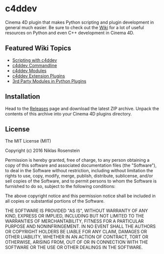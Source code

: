 # c4ddev

Cinema 4D plugin that makes Python scripting and plugin development
in general much easier. Be sure to check out the [Wiki][] for a lot of
useful resources on Python and even C++ development in Cinema 4D.

## Featured Wiki Topics

- [Scripting with c4ddev](https://github.com/nr-plugins/c4ddev/wiki/c4ddev_scripting)
- [c4ddev Commandline](https://github.com/nr-plugins/c4ddev/wiki/c4ddev_commandline)
- [c4ddev Modules](https://github.com/nr-plugins/c4ddev/wiki/c4ddev_modules)
- [c4ddev Extension Plugins](https://github.com/nr-plugins/c4ddev/wiki/c4ddev_ext)
- [3rd Party Modules in Python Plugins](https://github.com/nr-plugins/c4ddev/wiki/python_third_party_modules)

## Installation

Head to the [Releases][] page and download the latest ZIP archive. Unpack the
contents of this archive into your Cinema 4D plugins directory.

[Releases]: https://github.com/nr-plugins/c4ddev/releases
[Wiki]: https://github.com/nr-plugins/c4ddev/wiki

## License

The MIT License (MIT)

Copyright (c) 2016  Niklas Rosenstein

Permission is hereby granted, free of charge, to any person obtaining a copy
of this software and associated documentation files (the "Software"), to deal
in the Software without restriction, including without limitation the rights
to use, copy, modify, merge, publish, distribute, sublicense, and/or sell
copies of the Software, and to permit persons to whom the Software is
furnished to do so, subject to the following conditions:

The above copyright notice and this permission notice shall be included in all
copies or substantial portions of the Software.

THE SOFTWARE IS PROVIDED "AS IS", WITHOUT WARRANTY OF ANY KIND, EXPRESS OR
IMPLIED, INCLUDING BUT NOT LIMITED TO THE WARRANTIES OF MERCHANTABILITY,
FITNESS FOR A PARTICULAR PURPOSE AND NONINFRINGEMENT. IN NO EVENT SHALL THE
AUTHORS OR COPYRIGHT HOLDERS BE LIABLE FOR ANY CLAIM, DAMAGES OR OTHER
LIABILITY, WHETHER IN AN ACTION OF CONTRACT, TORT OR OTHERWISE, ARISING FROM,
OUT OF OR IN CONNECTION WITH THE SOFTWARE OR THE USE OR OTHER DEALINGS IN THE
SOFTWARE.
